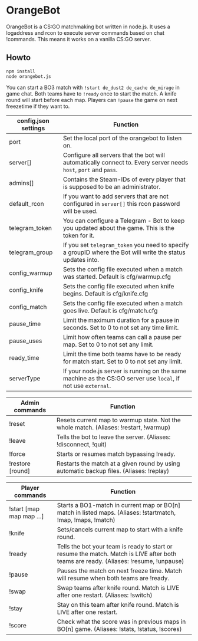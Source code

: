 # OrangeBot
OrangeBot is a CS:GO matchmaking bot written in node.js. It uses a logaddress and rcon to execute server commands based on chat !commands. This means it works on a vanilla CS:GO server.

## Howto
```
npm install
node orangebot.js
```
You can start a BO3 match with `!start de_dust2 de_cache de_mirage` in game chat. Both teams have to `!ready` once to start the match. A knife round will start before each map. Players can `!pause` the game on next freezetime if they want to.

| config.json settings   | Function                                                                                                                              |
|------------------------|---------------------------------------------------------------------------------------------------------------------------------------|
| port                   | Set the local port of the orangebot to listen on.                                                                                     |
| server[]               | Configure all servers that the bot will automatically connect to. Every server needs `host`, `port` and `pass`.                       |
| admins[]               | Contains the Steam-IDs of every player that is supposed to be an administrator.                                                       |
| default_rcon           | If you want to add servers that are not configured in `server[]` this rcon password will be used.                                     |
| telegram_token         | You can configure a Telegram - Bot to keep you updated about the game. This is the token for it.                                      |
| telegram_group         | If you set `telegram_token` you need to specify a groupID where the Bot will write the status updates into.                           |
| config_warmup          | Sets the config file executed when a match was started. Default is cfg/warmup.cfg                                                     |
| config_knife           | Sets the config file executed when knife begins. Default is cfg/knife.cfg                                                             |
| config_match           | Sets the config file executed when a match goes live. Default is cfg/match.cfg                                                        |
| pause_time             | Limit the maximum duration for a pause in seconds. Set to 0 to not set any time limit.                                                |
| pause_uses             | Limit how often teams can call a pause per map. Set to 0 to not set any limit.                                                        |
| ready_time             | Limit the time both teams have to be ready for match start. Set to 0 to not set any limit.                                            |
| serverType             | If your node.js server is running on the same machine as the CS:GO server use `local`, if not use `external`.                         |

| Admin commands         | Function                                                                                                                              |
|------------------------|---------------------------------------------------------------------------------------------------------------------------------------|
| !reset                 | Resets current map to warmup state. Not the whole match. (Aliases: !restart, !warmup)                                                 |
| !leave                 | Tells the bot to leave the server. (Aliases: !disconnect, !quit)                                                                      |
| !force                 | Starts or resumes match bypassing !ready.                                                                                             |
| !restore [round]       | Restarts the match at a given round by using automatic backup files. (Aliases: !replay)                                               |

| Player commands        | Function                                                                                                                              |
|------------------------|---------------------------------------------------------------------------------------------------------------------------------------|
| !start [map map map …] | Starts a BO1-match in current map or BO[n] match in listed maps. (Aliases: !startmatch, !map, !maps, !match)                          |
| !knife                 | Sets/cancels current map to start with a knife round.                                                                                 |
| !ready                 | Tells the bot your team is ready to start or resume the match. Match is LIVE after both teams are ready. (Aliases: !resume, !unpause) |
| !pause                 | Pauses the match on next freeze time. Match will resume when both teams are !ready.                                                   |
| !swap                  | Swap teams after knife round. Match is LIVE after one restart. (Aliases: !switch)                                                     |
| !stay                  | Stay on this team after knife round. Match is LIVE after one restart.                                                                 |
| !score                 | Check what the score was in previous maps in BO[n] game. (Aliases: !stats, !status, !scores)                                          |
